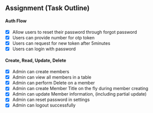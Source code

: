 ## Assignment (Task Outline)

#### Auth Flow

- [X] Allow users to reset their password through forgot password
- [X] Users can provide number for otp token
- [X] Users can request for new token after 5minutes
- [X] Users can login with password

#### Create, Read, Update, Delete

* [X] Admin can create members
* [X] Admin can view all members in a table
* [X] Admin can perform Delete on a member
* [X] Admin can create Member Title on the fly during member creating
* [X] Admin can update Member information, (including partial update)
* [X] Admin can reset password in settings
* [X] Admin can logout successfully
